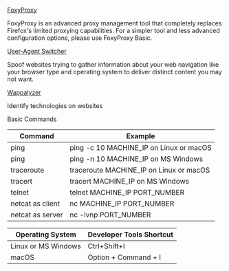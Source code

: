 
[FoxyProxy](https://addons.mozilla.org/en-US/firefox/addon/foxyproxy-standard/)

FoxyProxy is an advanced proxy management tool that completely replaces Firefox's limited proxying capabilities. 
For a simpler tool and less advanced configuration options, please use FoxyProxy Basic.

[User-Agent Switcher](https://addons.mozilla.org/en-US/firefox/addon/user-agent-string-switcher/)

Spoof websites trying to gather information about your web navigation like your browser type and operating system to deliver distinct content you may not want.

[Wappalyzer](https://addons.mozilla.org/en-US/firefox/addon/wappalyzer/)

Identify technologies on websites

Basic Commands

|        Command 	   | Example                                |
|--------------------|----------------------------------------|
|    ping 	         | ping -c 10 MACHINE_IP on Linux or macOS|
|    ping 	         | ping -n 10 MACHINE_IP on MS Windows    |
|   traceroute 	     | traceroute MACHINE_IP on Linux or macOS|
|   tracert 	       | tracert MACHINE_IP on MS Windows       |
|   telnet 	         | telnet MACHINE_IP PORT_NUMBER          |
|   netcat as client | nc MACHINE_IP PORT_NUMBER              |
|   netcat as server | nc -lvnp PORT_NUMBER                   |


|  Operating System  | Developer Tools Shortcut |
|--------------------|--------------------------|
|Linux or MS Windows |	     Ctrl+Shift+I       |
|       macOS 	     |    Option + Command + I  |
